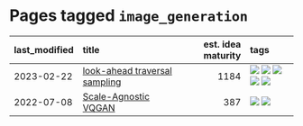 # Pages tagged `image_generation`

|last_modified|title|est. idea maturity|tags
|:---|:---|---:|:---|
|2023-02-22|[look-ahead traversal sampling](../look-ahead-traversal-sampling.md)|1184|[![](https://img.shields.io/badge/tag-MCMC-22d494)](../tags/MCMC.md) [![](https://img.shields.io/badge/tag-animation-fecb83)](../tags/animation.md) [![](https://img.shields.io/badge/tag-control-90446b)](../tags/control.md) [![](https://img.shields.io/badge/tag-experimental-4bcfd8)](../tags/experimental.md) [![](https://img.shields.io/badge/tag-image_generation-c92725)](../tags/image_generation.md)|
|2022-07-08|[Scale-Agnostic VQGAN](../scale-agnostic_VQGAN.md)|387|[![](https://img.shields.io/badge/tag-experimental-4bcfd8)](../tags/experimental.md) [![](https://img.shields.io/badge/tag-image_generation-c92725)](../tags/image_generation.md)|